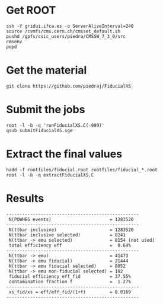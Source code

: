 Get ROOT
====

    ssh -Y gridui.ifca.es -o ServerAliveInterval=240
    source /cvmfs/cms.cern.ch/cmsset_default.sh
    pushd /gpfs/csic_users/piedra/CMSSW_7_3_0/src
    cmsenv
    popd


Get the material
====

    git clone https://github.com/piedraj/FiducialXS


Submit the jobs
====

    root -l -b -q 'runFiducialXS.C(-999)'
    qsub submitFiducialXS.sge


Extract the final values
====

    hadd -f rootfiles/fiducial.root rootfiles/fiducial_*.root
    root -l -b -q extractFiducialXS.C


Results
====

    --------------------------------------------------
     N(POWHEG events)                      = 1283520
    --------------------------------------------------
     N(ttbar inclusive)                    = 1283520
     N(ttbar inclusive selected)           = 8241
     N(ttbar -> emu selected)              = 8154 (not used)
     total efficiency eff                  =  0.64%
    --------------------------------------------------
     N(ttbar -> emu)                       = 41473
     N(ttbar -> emu fiducial)              = 21444
     N(ttbar -> emu fiducial selected)     = 8052
     N(ttbar -> emu non-fiducial selected) = 102
     fiducial efficiency eff_fid           = 37.55%
     contamination fraction f              =  1.27%
    --------------------------------------------------
     xs_fid/xs = eff/eff_fid/(1+f)         = 0.0169
    --------------------------------------------------

